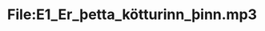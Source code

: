 ---
title: File:E1_Er_þetta_kötturinn_þinn.mp3
recording of: Er þetta kötturinn þinn?
reading speed: slow
speaker: E
license: CC0
---